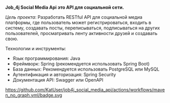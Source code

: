**Job_4j Social Media Api это API для социальной сети.**

_Цель проекта_: Разработать RESTful API для социальной медиа платформы, где пользователь может регистрироваться, входить в систему, создавать посты, переписываться, подписываться на других пользователей, просматривать ленту активности друзей и создавать свою.

Технологии и инструменты:

- Язык программирования: Java
- Фреймворк: Spring (рекомендуется использовать Spring Boot)
- База данных: Рекомендуется использовать PostgreSQL или MySQL
- Аутентификация и авторизация: Spring Security
- Документация API: Swagger или OpenAPI

https://github.com/KatUser/job4j_social_media_api/actions/workflows/maven_no_graph.yml/badge.svg
